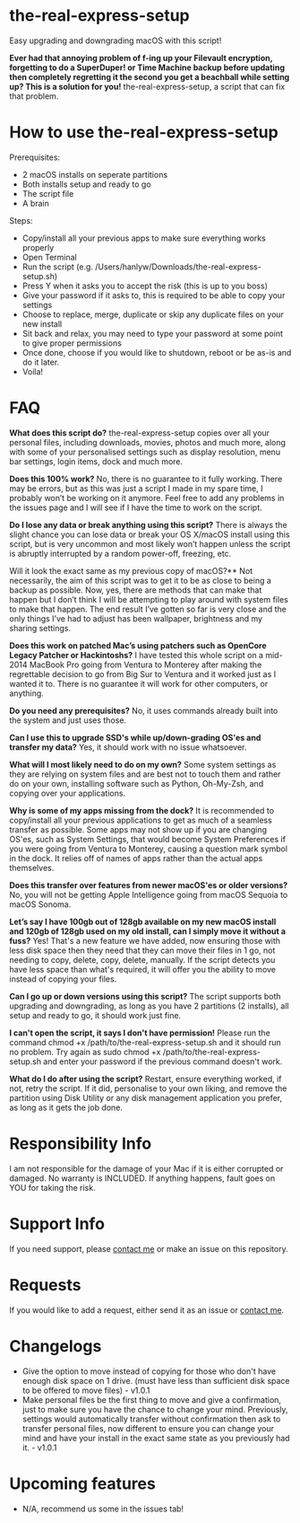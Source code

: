 # the-real-express-setup
Easy upgrading and downgrading macOS with this script!

**Ever had that annoying problem of f-ing up your Filevault encryption, forgetting to do a SuperDuper! or Time Machine backup before updating then completely regretting it the second you get a beachball while setting up? This is a solution for you!**
the-real-express-setup, a script that can fix that problem.

# How to use the-real-express-setup
Prerequisites:
- 2 macOS installs on seperate partitions
- Both installs setup and ready to go
- The script file
- A brain

Steps:
- Copy/install all your previous apps to make sure everything works properly
- Open Terminal
- Run the script (e.g. /Users/hanlyw/Downloads/the-real-express-setup.sh)
- Press Y when it asks you to accept the risk (this is up to you boss)
- Give your password if it asks to, this is required to be able to copy your settings
- Choose to replace, merge, duplicate or skip any duplicate files on your new install
- Sit back and relax, you may need to type your password at some point to give proper permissions
- Once done, choose if you would like to shutdown, reboot or be as-is and do it later.
- Voila!

# FAQ
**What does this script do?**
the-real-express-setup copies over all your personal files, including downloads, movies, photos and much more, along with some of your personalised settings such as display resolution, menu bar settings, login items, dock and much more.

**Does this 100% work?**
No, there is no guarantee to it fully working. There may be errors, but as this was just a script I made in my spare time, I probably won’t be working on it anymore. Feel free to add any problems in the issues page and I will see if I have the time to work on the script.

**Do I lose any data or break anything using this script?**
There is always the slight chance you can lose data or break your OS X/macOS install using this script, but is very uncommon and most likely won’t happen unless the script is abruptly interrupted by a random power-off, freezing, etc.

Will it look the exact same as my previous copy of macOS?**
Not necessarily, the aim of this script was to get it to be as close to being a backup as possible. Now, yes, there are methods that can make that happen but I don’t think I will be attempting to play around with system files to make that happen. The end result I’ve gotten so far is very close and the only things I’ve had to adjust has been wallpaper, brightness and my sharing settings.

**Does this work on patched Mac’s using patchers such as OpenCore Legacy Patcher or Hackintoshs?**
I have tested this whole script on a mid-2014 MacBook Pro going from Ventura to Monterey after making the regrettable decision to go from Big Sur to Ventura and it worked just as I wanted it to. There is no guarantee it will work for other computers, or anything.

**Do you need any prerequisites?**
No, it uses commands already built into the system and just uses those.

**Can I use this to upgrade SSD's while up/down-grading OS'es and transfer my data?**
Yes, it should work with no issue whatsoever.

**What will I most likely need to do on my own?**
Some system settings as they are relying on system files and are best not to touch them and rather do on your own, installing software such as Python, Oh-My-Zsh, and copying over your applications.

**Why is some of my apps missing from the dock?**
It is recommended to copy/install all your previous applications to get as much of a seamless transfer as possible. Some apps may not show up if you are changing OS'es, such as System Settings, that would become System Preferences if you were going from Ventura to Monterey, causing a question mark symbol in the dock. It relies off of names of apps rather than the actual apps themselves.

**Does this transfer over features from newer macOS'es or older versions?**
No, you will not be getting Apple Intelligence going from macOS Sequoia to macOS Sonoma.

**Let’s say I have 100gb out of 128gb available on my new macOS install and 120gb of 128gb used on my old install, can I simply move it without a fuss?**
Yes! That's a new feature we have added, now ensuring those with less disk space then they need that they can move their files in 1 go, not needing to copy, delete, copy, delete, manually. If the script detects you have less space than what's required, it will offer you the ability to move instead of copying your files.

**Can I go up or down versions using this script?**
The script supports both upgrading and downgrading, as long as you have 2 partitions (2 installs), all setup and ready to go, it should work just fine.

**I can't open the script, it says I don't have permission!**
Please run the command chmod +x /path/to/the-real-express-setup.sh and it should run no problem. Try again as sudo chmod +x /path/to/the-real-express-setup.sh and enter your password if the previous command doesn't work.

**What do I do after using the script?**
Restart, ensure everything worked, if not, retry the script. If it did, personalise to your own liking, and remove the partition using Disk Utility or any disk management application you prefer, as long as it gets the job done.

# Responsibility Info
I am not responsible for the damage of your Mac if it is either corrupted or damaged. No warranty is INCLUDED. If anything happens, fault goes on YOU for taking the risk.

# Support Info
If you need support, please [contact me](mailto:m4halgita@yahoo.com) or make an issue on this repository.

# Requests
If you would like to add a request, either send it as an issue or [contact me](mailto:m4halgita@yahoo.com).

# Changelogs
- Give the option to move instead of copying for those who don't have enough disk space on 1 drive. (must have less than sufficient disk space to be offered to move files) - v1.0.1
- Make personal files be the first thing to move and give a confirmation, just to make sure you have the chance to change your mind. Previously, settings would automatically transfer without confirmation then ask to transfer personal files, now different to ensure you can change your mind and have your install in the exact same state as you previously had it. - v1.0.1

# Upcoming features
- N/A, recommend us some in the issues tab!
